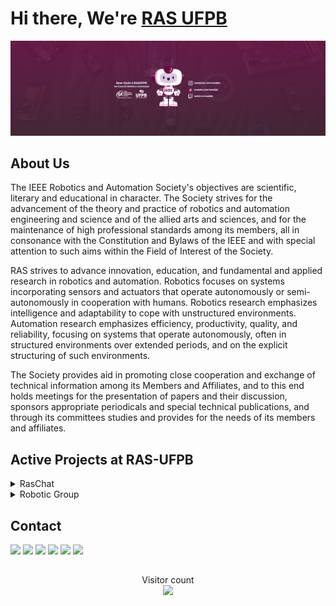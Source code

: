 # Hi there, We're [RAS UFPB](https://linktr.ee/rasufpb)

<div id="BannerInicial" align = "center">
    <img src="https://github.com/RAS-UFPB/.github/blob/main/profile/imagens/Bem-vindo_a_RASUFPB_Seu_Canal_de_Robotica_e_Automacao%20v2.png">
</div>

<!-- COLOCAR TEXTO SOBRE A DATA DE FUNDAÇÃO DA RAS E ETC. -->

## About Us

<p text-align="justify">
The IEEE Robotics and Automation Society's objectives are scientific, literary and educational in character. The Society strives for the advancement of the theory and practice of robotics and automation engineering and science and of the allied arts and sciences, and for the maintenance of high professional standards among its members, all in consonance with the Constitution and Bylaws of the IEEE and with special attention to such aims within the Field of Interest of the Society.

RAS strives to advance innovation, education, and fundamental and applied research in robotics and automation. Robotics focuses on systems incorporating sensors and actuators that operate autonomously or semi-autonomously in cooperation with humans. Robotics research emphasizes intelligence and adaptability to cope with unstructured environments. Automation research emphasizes efficiency, productivity, quality, and reliability, focusing on systems that operate autonomously, often in structured environments over extended periods, and on the explicit structuring of such environments.

The Society provides aid in promoting close cooperation and exchange of technical information among its Members and Affiliates, and to this end holds meetings for the presentation of papers and their discussion, sponsors appropriate periodicals and special technical publications, and through its committees studies and provides for the needs of its members and affiliates.
</p>

## Active Projects at RAS-UFPB

<div>
<details>
   <summary>RasChat</summary>
    <div> The RASCHAT is a podcast to explain some modern themes and bring some guests of the robotic and automation area. </div>
        <div id="BannerInicial" align = "center">
            <img src = "https://github.com/RAS-UFPB/.github/blob/main/profile/imagens/RasChat.png"> 
        </div>
    <div> Playlist com todos os episódios da primeira temporada do <a href = https://www.youtube.com/watch?v=rLqqt_gwrzg&list=PLvZM0tNIK7izHrqq3WYfDFzpj5RwM721k> RASCHAT</a></div>
</details>
<details>
   <summary>Robotic Group</summary>
</details>

## Contact
<div> 
  <a href="https://www.youtube.com/channel/UC7ivKC1W7ScdBqfKEkJO68g" target="_blank"><img src="https://img.shields.io/badge/YouTube-FF0000?style=for-the-badge&logo=youtube&logoColor=white" target="_blank"></a>
  <a href="https://www.instagram.com/rasufpb/" target="_blank"><img src="https://img.shields.io/badge/-Instagram-%23E4405F?style=for-the-badge&logo=instagram&logoColor=white" target="_blank"></a>
 	<a href="https://www.twitch.tv/rasufpb" target="_blank"><img src="https://img.shields.io/badge/Twitch-9146FF?style=for-the-badge&logo=twitch&logoColor=white" target="_blank"></a>
 <a href="https://discord.gg/6jdj3tn5JK" target="_blank"><img src="https://img.shields.io/badge/Discord-7289DA?style=for-the-badge&logo=discord&logoColor=white" target="_blank"></a> 
  <a href = "mailto:ras.ufpb@gmail.com"><img src="https://img.shields.io/badge/-Gmail-%23333?style=for-the-badge&logo=gmail&logoColor=white" target="_blank"></a>
  <a href="https://www.linkedin.com/company/ras-ufpb/" target="_blank"><img src="https://img.shields.io/badge/-LinkedIn-%230077B5?style=for-the-badge&logo=linkedin&logoColor=white" target="_blank"></a>
</div>

##
<p align="center"> 
  Visitor count<br>
  <img src="https://profile-counter.glitch.me/RAS-UFPB/count.svg" />
</p>
